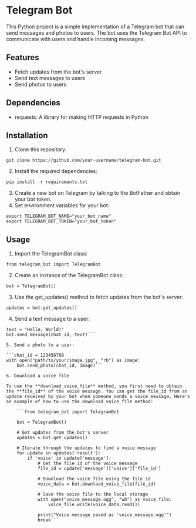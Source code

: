 # Telegram Bot
This Python project is a simple implementation of a Telegram bot that can send messages and photos to users. The bot uses the Telegram Bot API to communicate with users and handle incoming messages.

## Features
- Fetch updates from the bot's server
- Send text messages to users
- Send photos to users

## Dependencies
- requests: A library for making HTTP requests in Python

## Installation
1. Clone this repository:

```git clone https://github.com/your-username/telegram-bot.git```

2. Install the required dependencies:

```pip install -r requirements.txt```

3. Create a new bot on Telegram by talking to the BotFather and obtain your bot token.
4. Set environment variables for your bot:

```
export TELEGRAM_BOT_NAME="your_bot_name"
export TELEGRAM_BOT_TOKEN="your_bot_token"
```

## Usage
1. Import the TelegramBot class:

```from telegram_bot import TelegramBot```

2. Create an instance of the TelegramBot class:

```bot = TelegramBot()```

3. Use the get_updates() method to fetch updates from the bot's server:

```updates = bot.get_updates()```

4. Send a text message to a user:

```chat_id = 123456789
text = "Hello, World!"
bot.send_message(chat_id, text)```

5. Send a photo to a user:

```chat_id = 123456789
with open("path/to/your/image.jpg", "rb") as image:
    bot.send_photo(chat_id, image)```

6. Download a voice file

To use the **download_voice_file** method, you first need to obtain the **file_id** of the voice message. You can get the file_id from an update received by your bot when someone sends a voice message. Here's an example of how to use the download_voice_file method:

    ```from telegram_bot import TelegramBot

    bot = TelegramBot()

    # Get updates from the bot's server
    updates = bot.get_updates()

    # Iterate through the updates to find a voice message
    for update in updates['result']:
        if 'voice' in update['message']:
            # Get the file_id of the voice message
            file_id = update['message']['voice']['file_id']
            
            # Download the voice file using the file_id
            voice_data = bot.download_voice_file(file_id)
            
            # Save the voice file to the local storage
            with open("voice_message.ogg", "wb") as voice_file:
                voice_file.write(voice_data.read())
            
            print("Voice message saved as 'voice_message.ogg'")
            break```
